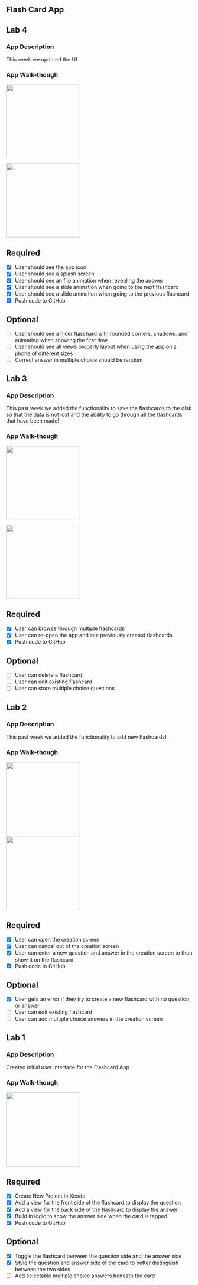 ## Flash Card App

## Lab 4

### App Description
This week we updated the UI

### App Walk-though

<img src="https://media.giphy.com/media/AO8XeFxk6qa29cOgzQ/giphy.gif" width=200><br>

<img src="https://ibb.co/58VfSBN" width=200><br>

## Required
- [X] User should see the app icon 
- [X] User should see a splash screen
- [X] User should see an flip animation when revealing the answer
- [X] User should see a slide animation when going to the next flashcard
- [X] User should see a slide animation when going to the previous flashcard
- [X] Push code to GitHub
## Optional
- [ ] User should see a nicer flaschard with rounded corners, shadows, and animating when showing the first time
- [ ] User should see all views properly layout when using the app on a phone of different sizes
- [ ] Correct answer in multiple choice should be random

## Lab 3

### App Description
This past week we added the functionality to save the flashcards to the disk so that the data is not lost and the ability to go through all the flashcards that have been made!

### App Walk-though
<img src="https://media.giphy.com/media/bNJZOcgS8a6HEf74iP/giphy.gif" width=200><br>

<img src="https://media.giphy.com/media/1VgmzX649b2B0UcNpZ/giphy.gif" width=200><br>

## Required
- [x] User can browse through multiple flashcards
- [x] User can re-open the app and see previously created flashcards
- [x] Push code to GitHub
## Optional
- [ ] User can delete a flashcard
- [ ] User can edit existing flashcard
- [ ] User can store multiple choice questions

## Lab 2

### App Description
This past week we added the functionality to add new flashcards!

### App Walk-though
<img src="https://media.giphy.com/media/CpVgZbGtPB7JppV0jw/giphy.gif" width=200><br>
<img src="https://media.giphy.com/media/gj5C7x49CCDZZxBZrh/giphy.gif" width=200><br>
## Required
- [X] User can open the creation screen
- [X] User can cancel out of the creation screen
- [X] User can enter a new question and answer in the creation screen to then show it on the flashcard
- [X] Push code to GitHub
## Optional
- [X] User gets an error if they try to create a new flashcard with no question or answer
- [ ] User can edit existing flashcard
- [ ] User can add multiple choice answers in the creation screen

## Lab 1

### App Description
Created initial user interface for the Flashcard App

### App Walk-though

<img src="https://media.giphy.com/media/n5iwyMreK2wrZm42cj/giphy.gif" width=200><br>

## Required
- [x] Create New Project in Xcode
- [x] Add a view for the front side of the flashcard to display the question
- [x] Add a view for the back side of the flashcard to display the answer
- [x] Build in logic to show the answer side when the card is tapped
- [x] Push code to GitHub
## Optional
- [X] Toggle the flashcard between the question side and the answer side
- [X] Style the question and answer side of the card to better distinguish between the two sides
- [ ] Add selectable multiple choice answers beneath the card
